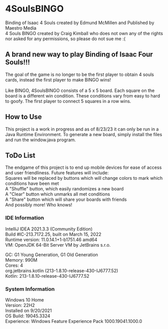 # 4SoulsBINGO
Binding of Isaac 4 Souls created by Edmund McMillen and Published by Maestro Media
<br> 4 Souls BINGO created by Craig Kimball who does not own any of the rights nor asked for any permissions, so please do not sue me :(
## A brand new way to play Binding of Isaac Four Souls!!!
The goal of the game is no longer to be the first player to obtain 4 souls cards, instead the first player to make BINGO wins!
<br> <br> Like BINGO, 4SoulsBINGO consists of a 5 x 5 board. Each square on the board is a different win condition. These conditions vary from easy to hard to goofy. The first player to connect 5 squares in a row wins.

## How to Use
This project is a work in progress and as of 8/23/23 it can only be run in a Java Runtime Environment. To generate a new board, simply install the files and run the window.java program.

## ToDo List
The endgame of this project is to end up mobile devices for ease of access and user friendliness. Future features will include: <br>
Squares will be replaced by buttons which will change colors to mark which conditions have been met <br>
A "Shuffle" button, which easily randomizes a new board <br>
A "Clear" button which unmarks all met conditions <br>
A "Share" button which will share your boards with friends <br>
And possibly more! Who knows!

### IDE Information
IntelliJ IDEA 2021.3.3 (Community Edition) <br>
Build #IC-213.7172.25, built on March 15, 2022 <br>
Runtime version: 11.0.14.1+1-b1751.46 amd64 <br>
VM: OpenJDK 64-Bit Server VM by JetBrains s.r.o. <br>

GC: G1 Young Generation, G1 Old Generation <br>
Memory: 990M <br>
Cores: 4 <br>
org.jetbrains.kotlin (213-1.8.10-release-430-IJ6777.52) <br>
Kotlin: 213-1.8.10-release-430-IJ6777.52 

### System Information
Windows 10 Home <br>
Version: 22H2 <br>
Installed on 9/20/2021 <br>
OS Build: 19045.3324 <br>
Experience: Windows Feature Experience Pack 1000.19041.1000.0
